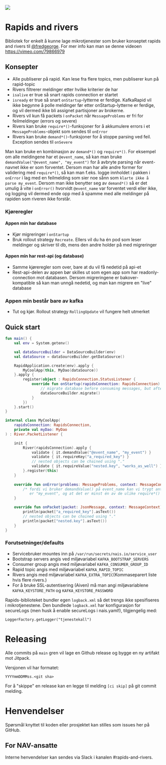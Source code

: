[![](https://jitpack.io/v/navikt/rapids-and-rivers.svg)](https://jitpack.io/#navikt/rapids-and-rivers)

# Rapids and rivers

Bibliotek for enkelt å kunne lage mikrotjenester som bruker konseptet rapids and rivers til [@fredgeorge](https://github.com/fredgeorge/). For mer info kan man se denne videoen https://vimeo.com/79866979

## Konsepter

- Alle publiserer på rapid. Kan lese fra flere topics, men publiserer kun på rapid-topic
- Rivers filtrerer meldinger etter hvilke kriterier de har
- `isalive` er true så snart rapids connection er startet
- `isready` er true så snart `onStartup`-lytterne er ferdige. KafkaRapid vil ikke begynne å polle meldinger før etter 
onStartup-lytterne er ferdige, og vil dermed ikke bli assignet partisjoner av brokerne.
- Rivers vil kun få packets i `onPacket` når `MessageProblems` er fri for feilmeldinger (errors og severe)
- Rivers kan bruke `require*()`-funksjoner for å akkumulere errors i et `MessageProblems`-objekt som sendes til `onError`
- Rivers kan bruke `demand*()`-funksjoner for å stoppe parsing ved feil. Exception sendes til `onSevere`

Man kan bruke en kombinasjon av `demand*()` og `require*()`. For eksempel om alle meldingene har et `@event_name`, så kan man bruke 
`demandValue("@event_name", "my_event")` for å avbryte parsing når event-navnet ikke er som forventet. Dersom man har alle andre former
for validering med `require*()`, så kan man f.eks. logge innholdet i pakken i `onError` i lag med en feilmelding som sier noe sånn som `klarte ikke å parse my_event`.
Dersom man ikke benytter seg av `demand*()` så er det umulig å vite i `onError()` hvorvidt `@event_name` var forventet verdi eller ikke, og logging vil dermed ende opp med å spamme
med alle meldinger på rapiden som riveren ikke forstår.

### Kjøreregler

#### Appen min har database

- Kjør migreringer i `onStartup`
- Bruk rollout strategy `Recreate`. Ellers vil du ha én pod som leser meldinger og skriver til db, mens den andre holder på med migreringer 

#### Appen min har rest-api (og database)

- Samme kjøreregler som over, bare at du vil få nedetid på api-et
- Rest-api-delen av appen bør skilles ut som egen app som har readonly-connection mot databasen. Dersom migreringene er 
bakover-kompatible så kan man unngå nedetid, og man kan migrere en "live" database

### Appen min består bare av kafka

- Tut og kjør. Rollout strategy `RollingUpdate` vil fungere helt utmerket

## Quick start 

```kotlin
fun main() {
    val env = System.getenv()

    val dataSourceBuilder = DataSourceBuilder(env)
    val dataSource = dataSourceBuilder.getDataSource()

    RapidApplication.create(env).apply {
        MyCoolApp(this, MyDao(dataSource))
    }.apply {
        register(object : RapidsConnection.StatusListener {
            override fun onStartup(rapidsConnection: RapidsConnection) {
                // migrate database before consuming messages, but after rapids have started (and isalive returns OK)
                dataSourceBuilder.migrate()
            }
        })
    }.start()
}

internal class MyCoolApp(
    rapidsConnection: RapidsConnection,
    private val myDao: MyDao
) : River.PacketListener {

    init {
        River(rapidsConnection).apply {
            validate { it.demandValue("@event_name", "my_event") }
            validate { it.requireKey("a_required_key") }
            // nested objects can be chained using "."
            validate { it.requireValue("nested.key", "works_as_well") }
        }.register(this)
    }
   
    override fun onError(problems: MessageProblems, context: MessageContext) {
        /* fordi vi bruker demandValue() på event_name kan vi trygt anta at meldingen
           er "my_event", og at det er minst én av de ulike require*() som har feilet */   
    }

    override fun onPacket(packet: JsonMessage, context: MessageContext) {
        println(packet["a_required_key"].asText())
        // nested objects can be chained using "."
        println(packet["nested.key"].asText())
    }
}    
```

### Forutsetninger/defaults

- Servicebruker mountes inn på `/var/run/secrets/nais.io/service_user`
- Bootstrap servers angis ved miljøvariabel `KAFKA_BOOTSTRAP_SERVERS`
- Consumer group angis med miljøvariabel `KAFKA_CONSUMER_GROUP_ID`
- Rapid topic angis med miljøvariabel `KAFKA_RAPID_TOPIC`
- Rivers angis med miljøvariabel `KAFKA_EXTRA_TOPIC`(Kommaseparert liste hvis flere rivers.)
- For å bruke SSL-autentisering (Aiven) må man angi miljøvariablene `KAFKA_KEYSTORE_PATH` og `KAFKA_KEYSTORE_PASSWORD`

Rapids-biblioteket bundler egen `logback.xml` så det trengs ikke spesifiseres i mikrotjenestene.
Den bundlede `logback.xml` har konfigurasjon for secureLogs (men husk å enable secureLogs i nais.yaml!), tilgjengelig med:
```
LoggerFactory.getLogger("tjenestekall")
```

# Releasing 

Alle commits på `main` gren vil lage en Github release og bygge en ny artifakt mot Jitpack. 

Versjonen vil har formatet:  

```YYYYmmDDMMss.<git sha>```

For å "skippe" en release kan en legge til melding `[ci skip]` på git commit melding. 

# Henvendelser

Spørsmål knyttet til koden eller prosjektet kan stilles som issues her på GitHub.

## For NAV-ansatte

Interne henvendelser kan sendes via Slack i kanalen #rapids-and-rivers.
